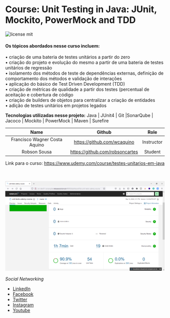 # Course: Unit Testing in Java: JUnit, Mockito, PowerMock and TDD

![license mit](https://img.shields.io/github/license/robsoncartes/unit-tests-udemy-course?color=red&logo=MIT&style=plastic)

#### Os tópicos abordados nesse curso incluem:

• criação de uma bateria de testes unitários a partir do zero\
• criação do projeto e evolução do mesmo a partir de uma bateria de testes unitários de regressão\
• isolamento dos métodos de teste de dependências externas, definição de comportamento dos métodos e validação de
interações\
• aplicação do básico de Test Driven Development (TDD)\
• criação de métricas de qualidade a partir dos testes (percentual de aceitação e cobertura de código\
• criação de builders de objetos para centralizar a criação de entidades\
• adição de testes unitários em projetos legados

**Tecnologias utilizadas nesse projeto:** Java | JUnit4 | Git |SonarQube | Jacoco | Mockito | PowerMock | Maven |
Surefire

|           **Name**            |           **Github**            |  **Role**  |
|:-----------------------------:|:-------------------------------:|:----------:|
| Francisco Wagner Costa Aquino |   https://github.com/wcaquino   | Instructor |
|         Robson Sousa          | https://github.com/robsoncartes |  Student   |    

Link para o curso: https://www.udemy.com/course/testes-unitarios-em-java

\
\
![](images/sonar-qube-3.png)

*Social Networking*

- [LinkedIn](https://www.linkedin.com/in/releasesolutions/)
- [Facebook](https://www.facebook.com/robsoncartes/)
- [Twitter](https://twitter.com/robson_cartes)
- [Instagram](https://www.instagram.com/robsoncartes/)
- [Youtube](https://www.youtube.com/robsoncartes)

